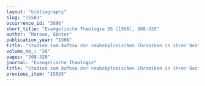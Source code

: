 ```yaml
---
layout: "bibliography"
slug: "15583"
occurrence_id: "3699"
short_title: "Evangelische Theologie 26 (1966), 308-320"
author: "Morawe, Günter"
publication_year: "1966"
title: "Studien zum Aufbau der neubabylonischen Chroniken in ihrer Beziehung zu den chronologischen Notizen der Königsbücher"
volume_no_: "26"
pages: "308-320"
journal: "Evangelische Theologie"
title: "Studien zum Aufbau der neubabylonischen Chroniken in ihrer Beziehung zu den chronologischen Notizen der Königsbücher"
previous_item: "15586"
---
```

